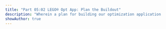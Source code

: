 ```yaml
---
title: "Part 05:02 LEGO® Opt App: Plan the Buildout"
description: "Wherein a plan for building our optimization application is sketched out, starting with a bare-bones optimization model, then adding a data connection and simple text-based UI. Later we swap out the AMPL scripting language for Python and the text-based UI for Streamlit, and then containerize the app."
showAuthor: true
---
```

